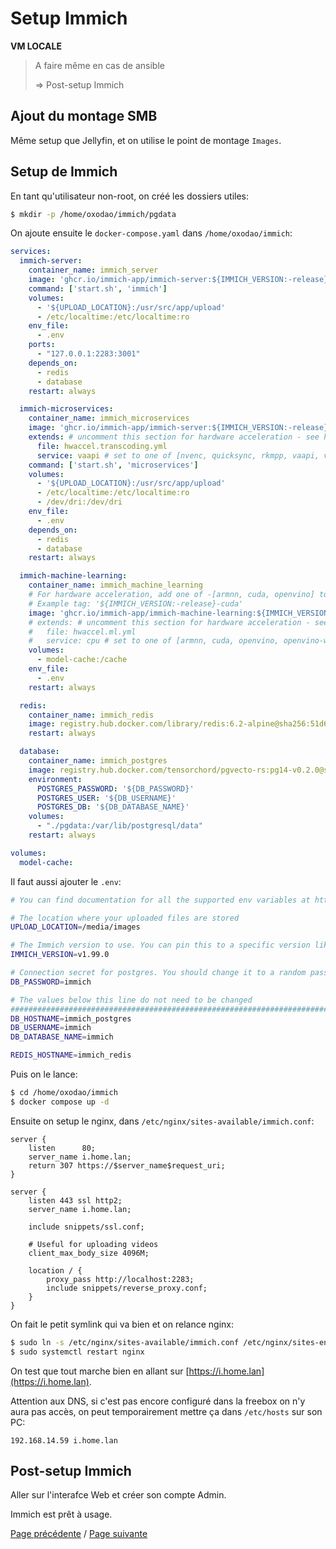 # Setup Immich

**VM LOCALE**

> A faire même en cas de ansible
>
> => Post-setup Immich

## Ajout du montage SMB

Même setup que Jellyfin, et on utilise le point de montage `Images`.

## Setup de Immich

En tant qu'utilisateur non-root, on créé les dossiers utiles:
```sh
$ mkdir -p /home/oxodao/immich/pgdata
```

On ajoute ensuite le `docker-compose.yaml` dans `/home/oxodao/immich`:
```yaml
services:
  immich-server:
    container_name: immich_server
    image: 'ghcr.io/immich-app/immich-server:${IMMICH_VERSION:-release}'
    command: ['start.sh', 'immich']
    volumes:
      - '${UPLOAD_LOCATION}:/usr/src/app/upload'
      - /etc/localtime:/etc/localtime:ro
    env_file:
      - .env
    ports:
      - "127.0.0.1:2283:3001"
    depends_on:
      - redis
      - database
    restart: always

  immich-microservices:
    container_name: immich_microservices
    image: 'ghcr.io/immich-app/immich-server:${IMMICH_VERSION:-release}'
    extends: # uncomment this section for hardware acceleration - see https://immich.app/docs/features/hardware-transcoding
      file: hwaccel.transcoding.yml
      service: vaapi # set to one of [nvenc, quicksync, rkmpp, vaapi, vaapi-wsl] for accelerated transcoding
    command: ['start.sh', 'microservices']
    volumes:
      - '${UPLOAD_LOCATION}:/usr/src/app/upload'
      - /etc/localtime:/etc/localtime:ro
      - /dev/dri:/dev/dri
    env_file:
      - .env
    depends_on:
      - redis
      - database
    restart: always

  immich-machine-learning:
    container_name: immich_machine_learning
    # For hardware acceleration, add one of -[armnn, cuda, openvino] to the image tag.
    # Example tag: '${IMMICH_VERSION:-release}-cuda'
    image: 'ghcr.io/immich-app/immich-machine-learning:${IMMICH_VERSION:-release}'
    # extends: # uncomment this section for hardware acceleration - see https://immich.app/docs/features/ml-hardware-acceleration
    #   file: hwaccel.ml.yml
    #   service: cpu # set to one of [armnn, cuda, openvino, openvino-wsl] for accelerated inference - use the `-wsl` version for WSL2 where applicable
    volumes:
      - model-cache:/cache
    env_file:
      - .env
    restart: always

  redis:
    container_name: immich_redis
    image: registry.hub.docker.com/library/redis:6.2-alpine@sha256:51d6c56749a4243096327e3fb964a48ed92254357108449cb6e23999c37773c5
    restart: always

  database:
    container_name: immich_postgres
    image: registry.hub.docker.com/tensorchord/pgvecto-rs:pg14-v0.2.0@sha256:90724186f0a3517cf6914295b5ab410db9ce23190a2d9d0b9dd6463e3fa298f0
    environment:
      POSTGRES_PASSWORD: '${DB_PASSWORD}'
      POSTGRES_USER: '${DB_USERNAME}'
      POSTGRES_DB: '${DB_DATABASE_NAME}'
    volumes:
      - "./pgdata:/var/lib/postgresql/data"
    restart: always

volumes:
  model-cache:
```

Il faut aussi ajouter le `.env`:
```sh
# You can find documentation for all the supported env variables at https://immich.app/docs/install/environment-variables

# The location where your uploaded files are stored
UPLOAD_LOCATION=/media/images

# The Immich version to use. You can pin this to a specific version like "v1.71.0"
IMMICH_VERSION=v1.99.0

# Connection secret for postgres. You should change it to a random password
DB_PASSWORD=immich

# The values below this line do not need to be changed
###################################################################################
DB_HOSTNAME=immich_postgres
DB_USERNAME=immich
DB_DATABASE_NAME=immich

REDIS_HOSTNAME=immich_redis
```

Puis on le lance:
```sh
$ cd /home/oxodao/immich
$ docker compose up -d
```

Ensuite on setup le nginx, dans `/etc/nginx/sites-available/immich.conf`:
```
server {
    listen      80;
    server_name i.home.lan;
    return 307 https://$server_name$request_uri;
}

server {
    listen 443 ssl http2;
    server_name i.home.lan;

    include snippets/ssl.conf;

    # Useful for uploading videos
    client_max_body_size 4096M;

    location / {
        proxy_pass http://localhost:2283;
        include snippets/reverse_proxy.conf;
    }
}
```

On fait le petit symlink qui va bien et on relance nginx:
```sh
$ sudo ln -s /etc/nginx/sites-available/immich.conf /etc/nginx/sites-enabled/immich.conf
$ sudo systemctl restart nginx
```

On test que tout marche bien en allant sur [https://i.home.lan](https://i.home.lan).

Attention aux DNS, si c'est pas encore configuré dans la freebox on n'y aura pas accès, on peut temporairement mettre ça dans `/etc/hosts` sur son PC:
```
192.168.14.59 i.home.lan
```

## Post-setup Immich

Aller sur l'interafce Web et créer son compte Admin.

Immich est prêt à usage.

[Page précédente](setup_gitea.md) / [Page suivante](setup_manyfold.md)